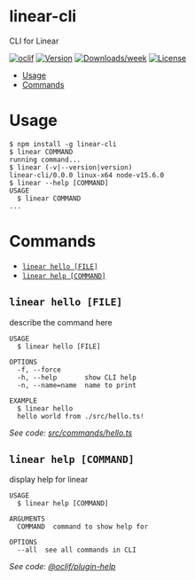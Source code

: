 linear-cli
==========

CLI for Linear

[![oclif](https://img.shields.io/badge/cli-oclif-brightgreen.svg)](https://oclif.io)
[![Version](https://img.shields.io/npm/v/linear-cli.svg)](https://npmjs.org/package/linear-cli)
[![Downloads/week](https://img.shields.io/npm/dw/linear-cli.svg)](https://npmjs.org/package/linear-cli)
[![License](https://img.shields.io/npm/l/linear-cli.svg)](https://github.com/egodon/linear-cli/blob/master/package.json)

<!-- toc -->
* [Usage](#usage)
* [Commands](#commands)
<!-- tocstop -->
# Usage
<!-- usage -->
```sh-session
$ npm install -g linear-cli
$ linear COMMAND
running command...
$ linear (-v|--version|version)
linear-cli/0.0.0 linux-x64 node-v15.6.0
$ linear --help [COMMAND]
USAGE
  $ linear COMMAND
...
```
<!-- usagestop -->
# Commands
<!-- commands -->
* [`linear hello [FILE]`](#linear-hello-file)
* [`linear help [COMMAND]`](#linear-help-command)

## `linear hello [FILE]`

describe the command here

```
USAGE
  $ linear hello [FILE]

OPTIONS
  -f, --force
  -h, --help       show CLI help
  -n, --name=name  name to print

EXAMPLE
  $ linear hello
  hello world from ./src/hello.ts!
```

_See code: [src/commands/hello.ts](https://github.com/egodon/linear-cli/blob/v0.0.0/src/commands/hello.ts)_

## `linear help [COMMAND]`

display help for linear

```
USAGE
  $ linear help [COMMAND]

ARGUMENTS
  COMMAND  command to show help for

OPTIONS
  --all  see all commands in CLI
```

_See code: [@oclif/plugin-help](https://github.com/oclif/plugin-help/blob/v3.2.2/src/commands/help.ts)_
<!-- commandsstop -->
